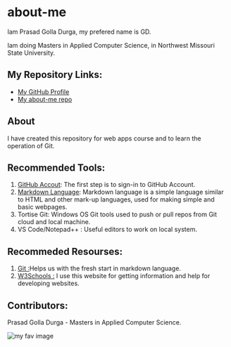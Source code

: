 # about-me
Iam Prasad Golla Durga, my prefered name is GD.

Iam doing Masters in Applied Computer Science, in Northwest Missouri State University.

## My Repository Links:
* [My GitHub Profile](https://github.com/GD-Prasad)
* [My about-me repo ]()

## About
I have created this repository for web apps course and to learn the operation of Git.

## Recommended Tools:
1. [GitHub Accout](): The first step is to sign-in to GitHub Account.
1. [Markdown Language](): Markdown language is a simple language similar to HTML and other mark-up languages, used for making simple and basic webpages.
1. Tortise Git: Windows OS Git tools used to push or pull repos from Git cloud and local machine.
1. VS Code/Notepad++ : Useful editors to work on local system.

## Recommeded Resourses:
1. [Git :](https://guides.github.com/introduction/git-handbook/)Helps us with the fresh start in markdown language.
1. [W3Schools :](https://www.w3schools.com/) I use this website for getting information and help for developing websites.

## Contributors:
Prasad Golla Durga - Masters in Applied Computer Science.

![my fav image](https://comicvine1.cbsistatic.com/uploads/scale_super/11111/111111327/3064012-marvel_character_group-crop.jpg)

